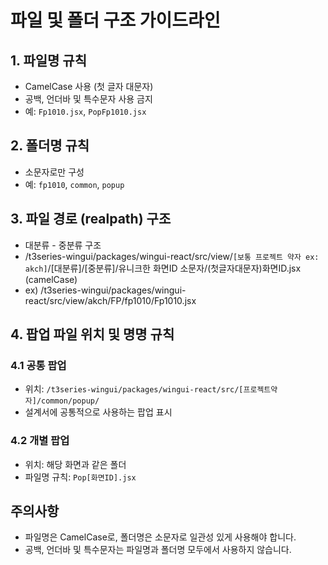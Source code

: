 # 파일 및 폴더 구조 가이드라인

## 1. 파일명 규칙

- CamelCase 사용 (첫 글자 대문자)
- 공백, 언더바 및 특수문자 사용 금지
- 예: `Fp1010.jsx`, `PopFp1010.jsx`

## 2. 폴더명 규칙
- 소문자로만 구성
- 예: `fp1010`, `common`, `popup`

## 3. 파일 경로 (realpath) 구조
- 대분류 - 중분류  구조
- /t3series-wingui/packages/wingui-react/src/view/`[보통 프로젝트 약자 ex: akch]`/[대분류]/[중분류]/유니크한 화면ID 소문자/(첫글자대문자)화면ID.jsx (camelCase) 
- ex)  /t3series-wingui/packages/wingui-react/src/view/akch/FP/fp1010/Fp1010.jsx

## 4. 팝업 파일 위치 및 명명 규칙

### 4.1 공통 팝업

- 위치: `/t3series-wingui/packages/wingui-react/src/[프로젝트약자]/common/popup/`
- 설계서에 공통적으로 사용하는 팝업 표시

### 4.2 개별 팝업

- 위치: 해당 화면과 같은 폴더
- 파일명 규칙: `Pop[화면ID].jsx`

## 주의사항
- 파일명은 CamelCase로, 폴더명은 소문자로 일관성 있게 사용해야 합니다.
- 공백, 언더바 및 특수문자는 파일명과 폴더명 모두에서 사용하지 않습니다.